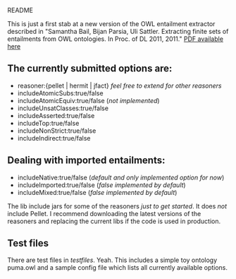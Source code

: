 README

This is just a first stab at a new version of the OWL entailment extractor described in "Samantha Bail, Bijan Parsia, Uli Sattler. Extracting finite sets of entailments from OWL ontologies. In Proc. of DL 2011, 2011." [PDF available here](https://dl.dropbox.com/u/3074592/publications/entailments-dl2011.pdf)

## The currently submitted options are:
* reasoner:{pellet | hermit | jfact} *feel free to extend for other reasoners*
* includeAtomicSubs:true/false
* includeAtomicEquiv:true/false (*not implemented*)
* includeUnsatClasses:true/false
* includeAsserted:true/false
* includeTop:true/false
* includeNonStrict:true/false
* includeIndirect:true/false

## Dealing with imported entailments:

* includeNative:true/false (*default and only implemented option for now*)
* includeImported:true/false (*false implemented by default*)
* includeMixed:true/false (*false implemented by default*)

The lib include jars for some of the reasoners *just to get started*. It does *not* include Pellet. I recommend downloading the latest versions of the reasoners and replacing the current libs if the code is used in production.

## Test files

 There are test files in *testfiles*. Yeah. This includes a simple toy ontology puma.owl and a sample config file which lists all currently available options. 